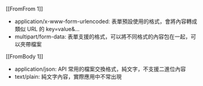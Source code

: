 [[FromFrom 1]]
- application/x-www-form-urlencoded: 表單預設使用的格式，會將內容轉成類似 URL 的 key=value&...
- multipart/form-data: 表單支援的格式，可以將不同格式的內容包在一起，可以夾帶檔案

[[FromBody 1]]
- application/json: API 常用的檔案交換格式，純文字，不支援二進位內容
- text/plain: 純文字內容，實際應用中不常出現